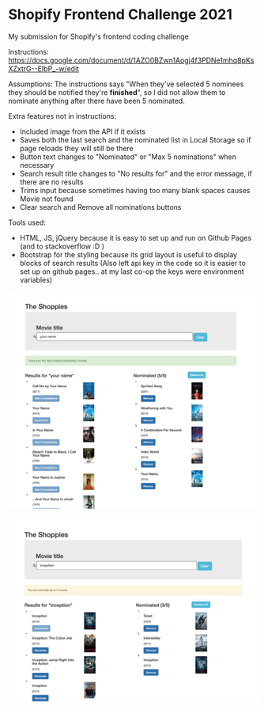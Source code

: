 # Shopify Frontend Challenge 2021

My submission for Shopify's frontend coding challenge

Instructions: https://docs.google.com/document/d/1AZO0BZwn1Aogj4f3PDNe1mhq8pKsXZxtrG--EIbP_-w/edit

Assumptions: The instructions says "When they've selected 5 nominees they should be notified they're **finished**", so I did not allow them to nominate anything after there have been 5 nominated.

Extra features not in instructions:
- Included image from the API if it exists
- Saves both the last search and the nominated list in Local Storage so if page reloads they will still be there
- Button text changes to "Nominated" or "Max 5 nominations" when necessary
- Search result title changes to "No results for" and the error message, if there are no results
- Trims input because sometimes having too many blank spaces causes Movie not found
- Clear search and Remove all nominations buttons

Tools used:
- HTML, JS, jQuery because it is easy to set up and run on Github Pages (and to stackoverflow :D )
- Bootstrap for the styling because its grid layout is useful to display blocks of search results
(Also left api key in the code so it is easier to set up on github pages.. at my last co-op the keys were environment variables)

![Screenshot with 5 nominations](https://raw.githubusercontent.com/cindy-wang328/ShopifyWebCodingChallenge1-21/main/5_nominations_screenshot_new.png)

![Screenshot with 3 nominations](https://raw.githubusercontent.com/cindy-wang328/ShopifyWebCodingChallenge1-21/main/2nd_screenshot.png)

